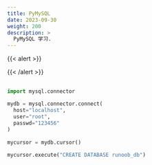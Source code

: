 ```yaml
---
title: PyMySQL
date: 2023-09-30
weight: 200
description: >
  PyMySQL 学习.
---
```

{{< alert >}}

{{< /alert >}}

##


```python
import mysql.connector
 
mydb = mysql.connector.connect(
  host="localhost",
  user="root",
  passwd="123456"
)
 
mycursor = mydb.cursor()
 
mycursor.execute("CREATE DATABASE runoob_db")





```





















